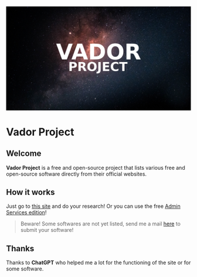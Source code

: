 ![banner](./assets/img/banner.png)
# Vador Project
## Welcome
**Vador Project** is a free and open-source project that lists various free and open-source software directly from their official websites.
## How it works
Just go to [this site](https://enioaiello.github.io/vador) and do your research! Or you can use the free [Admin Services edition](https://enioaiello.github.io/admin-services/views/vador.html)!
> Beware! Some softwares are not yet listed, send me a mail [here](mailto:aielloenio@icloud.com) to submit your software!
## Thanks
Thanks to **ChatGPT** who helped me a lot for the functioning of the site or for some software.
